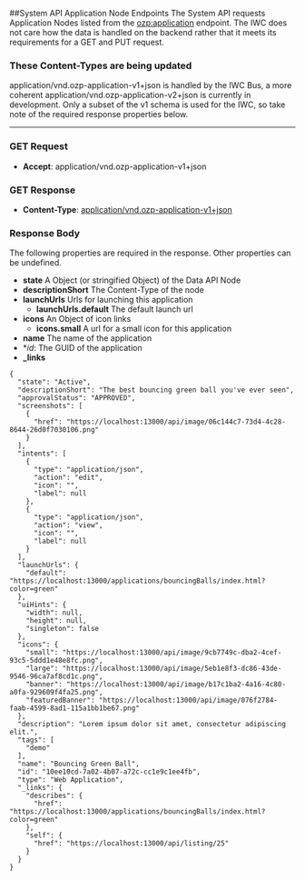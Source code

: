 ##System API Application Node Endpoints
The System API requests Application Nodes listed from the [ozp:application](overview.md) endpoint. The IWC does not care
how the data is handled on the backend rather that it meets its requirements for a GET and PUT request.

### These Content-Types are being updated
application/vnd.ozp-application-v1+json is handled by the IWC Bus, a more coherent 
application/vnd.ozp-application-v2+json is currently in development. Only a subset of the v1 schema is used for the IWC,
so take note of the required response properties below.

***
### GET Request

* **Accept**: application/vnd.ozp-application-v1+json


### GET Response

* **Content-Type**: [application/vnd.ozp-application-v1+json](https://github.com/ozone-development/ozp-data-schemas/blob/master/schema/vnd.ozp-application-v1%2Bjson.json)

### Response Body
The following properties are required in the response. Other properties can be undefined.

* **state** A Object (or stringified Object) of the Data API Node
* **descriptionShort** The Content-Type of the node
* **launchUrls** Urls for launching this application
  * **launchUrls.default** The default launch url
* **icons** An Object of icon links
  * **icons.small** A url for a small icon for this application
* **name** The name of the application
* **id*: The GUID of the application
* **\_links** 

```
{
  "state": "Active",
  "descriptionShort": "The best bouncing green ball you've ever seen",
  "approvalStatus": "APPROVED",
  "screenshots": [
    {
      "href": "https://localhost:13000/api/image/06c144c7-73d4-4c28-8644-26d0f7030106.png"
    }
  ],
  "intents": [
    {
      "type": "application/json",
      "action": "edit",
      "icon": "",
      "label": null
    },
    {
      "type": "application/json",
      "action": "view",
      "icon": "",
      "label": null
    }
  ],
  "launchUrls": {
    "default": "https://localhost:13000/applications/bouncingBalls/index.html?color=green"
  },
  "uiHints": {
    "width": null,
    "height": null,
    "singleton": false
  },
  "icons": {
    "small": "https://localhost:13000/api/image/9cb7749c-dba2-4cef-93c5-5ddd1e48e8fc.png",
    "large": "https://localhost:13000/api/image/5eb1e8f3-dc86-43de-9546-96ca7af8cd1c.png",
    "banner": "https://localhost:13000/api/image/b17c1ba2-4a16-4c80-a0fa-929609f4fa25.png",
    "featuredBanner": "https://localhost:13000/api/image/076f2784-faab-4599-8ad1-115a1bb1be67.png"
  },
  "description": "Lorem ipsum dolor sit amet, consectetur adipiscing elit.",
  "tags": [
    "demo"
  ],
  "name": "Bouncing Green Ball",
  "id": "10ee10cd-7a02-4b07-a72c-cc1e9c1ee4fb",
  "type": "Web Application",
  "_links": {
    "describes": {
      "href": "https://localhost:13000/applications/bouncingBalls/index.html?color=green"
    },
    "self": {
      "href": "https://localhost:13000/api/listing/25"
    }
  }
}
```
